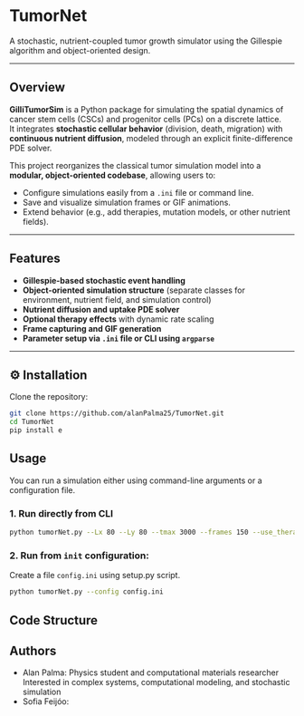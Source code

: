# TumorNet
A stochastic, nutrient-coupled tumor growth simulator using the Gillespie algorithm and object-oriented design.

---

## Overview

**GilliTumorSim** is a Python package for simulating the spatial dynamics of cancer stem cells (CSCs) and progenitor cells (PCs) on a discrete lattice.  
It integrates **stochastic cellular behavior** (division, death, migration) with **continuous nutrient diffusion**, modeled through an explicit finite-difference PDE solver.

This project reorganizes the classical tumor simulation model into a **modular, object-oriented codebase**, allowing users to:
- Configure simulations easily from a `.ini` file or command line.
- Save and visualize simulation frames or GIF animations.
- Extend behavior (e.g., add therapies, mutation models, or other nutrient fields).

---

## Features

- **Gillespie-based stochastic event handling**
- **Object-oriented simulation structure** (separate classes for environment, nutrient field, and simulation control)
- **Nutrient diffusion and uptake PDE solver**
- **Optional therapy effects** with dynamic rate scaling
- **Frame capturing and GIF generation**
- **Parameter setup via `.ini` file or CLI using `argparse`**

---

## ⚙️ Installation

Clone the repository:
```bash
git clone https://github.com/alanPalma25/TumorNet.git
cd TumorNet
pip install e
```

## Usage

You can run a simulation either using command-line arguments or a configuration file.

### 1. Run directly from CLI

```bash
python tumorNet.py --Lx 80 --Ly 80 --tmax 3000 --frames 150 --use_therapy
```

### 2. Run from ```init``` configuration:
Create a file ```config.ini``` using setup.py script. 

```bash
python tumorNet.py --config config.ini
```
## Code Structure


## Authors
- Alan Palma:
Physics student and computational materials researcher
Interested in complex systems, computational modeling, and stochastic simulation
- Sofia Feijóo:


